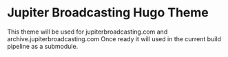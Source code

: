# Jupiter Broadcasting Hugo Theme

This theme will be used for jupiterbroadcasting.com and archive.jupiterbroadcasting.com
Once ready it will used in the current build pipeline as a submodule.
